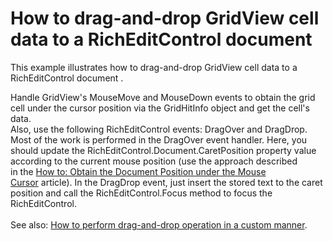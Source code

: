 # How to drag-and-drop GridView cell data to a RichEditControl document


<p>This example illustrates how to drag-and-drop GridView cell data to a RichEditControl document . </p>
<p>Handle GridView's MouseMove and MouseDown events to obtain the grid cell under the cursor position via the GridHitInfo object and get the cell's data.<br />Also, use the following RichEditControl events: DragOver and DragDrop. Most of the work is performed in the DragOver event handler. Here, you should update the RichEditControl.Document.CaretPosition property value according to the current mouse position (use the approach described in the <a href="https://documentation.devexpress.com/#WindowsForms/CustomDocument6012">How to: Obtain the Document Position under the Mouse Cursor</a> article). In the DragDrop event, just insert the stored text to the caret position and call the RichEditControl.Focus method to focus the RichEditControl.<br /><br />See also: <a href="https://www.devexpress.com/Support/Center/Example/Details/E2943">How to perform drag-and-drop operation in a custom manner</a>. </p>

<br/>


